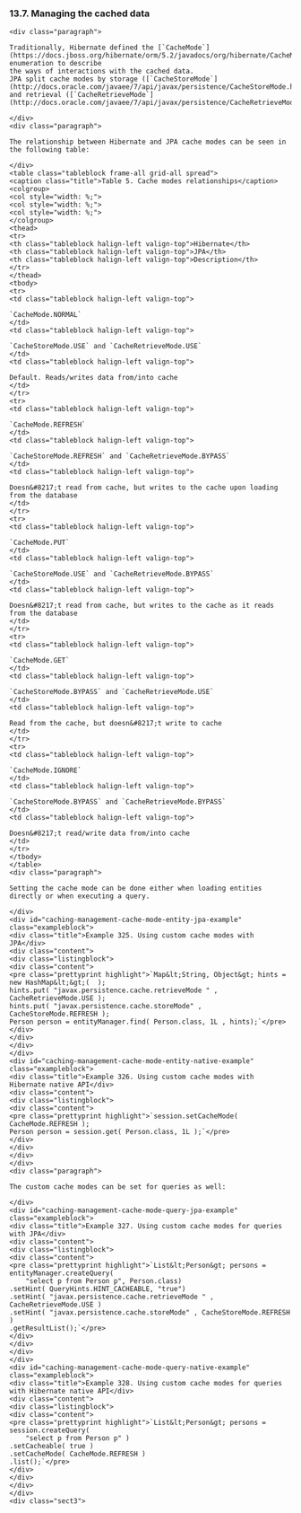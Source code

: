 ### 13.7. Managing the cached data

    <div class="paragraph">

    Traditionally, Hibernate defined the [`CacheMode`](https://docs.jboss.org/hibernate/orm/5.2/javadocs/org/hibernate/CacheMode.html) enumeration to describe
    the ways of interactions with the cached data.
    JPA split cache modes by storage ([`CacheStoreMode`](http://docs.oracle.com/javaee/7/api/javax/persistence/CacheStoreMode.html))
    and retrieval ([`CacheRetrieveMode`](http://docs.oracle.com/javaee/7/api/javax/persistence/CacheRetrieveMode.html)).

    </div>
    <div class="paragraph">

    The relationship between Hibernate and JPA cache modes can be seen in the following table:

    </div>
    <table class="tableblock frame-all grid-all spread">
    <caption class="title">Table 5. Cache modes relationships</caption>
    <colgroup>
    <col style="width: %;">
    <col style="width: %;">
    <col style="width: %;">
    </colgroup>
    <thead>
    <tr>
    <th class="tableblock halign-left valign-top">Hibernate</th>
    <th class="tableblock halign-left valign-top">JPA</th>
    <th class="tableblock halign-left valign-top">Description</th>
    </tr>
    </thead>
    <tbody>
    <tr>
    <td class="tableblock halign-left valign-top">

    `CacheMode.NORMAL`
    </td>
    <td class="tableblock halign-left valign-top">

    `CacheStoreMode.USE` and `CacheRetrieveMode.USE`
    </td>
    <td class="tableblock halign-left valign-top">

    Default. Reads/writes data from/into cache
    </td>
    </tr>
    <tr>
    <td class="tableblock halign-left valign-top">

    `CacheMode.REFRESH`
    </td>
    <td class="tableblock halign-left valign-top">

    `CacheStoreMode.REFRESH` and `CacheRetrieveMode.BYPASS`
    </td>
    <td class="tableblock halign-left valign-top">

    Doesn&#8217;t read from cache, but writes to the cache upon loading from the database
    </td>
    </tr>
    <tr>
    <td class="tableblock halign-left valign-top">

    `CacheMode.PUT`
    </td>
    <td class="tableblock halign-left valign-top">

    `CacheStoreMode.USE` and `CacheRetrieveMode.BYPASS`
    </td>
    <td class="tableblock halign-left valign-top">

    Doesn&#8217;t read from cache, but writes to the cache as it reads from the database
    </td>
    </tr>
    <tr>
    <td class="tableblock halign-left valign-top">

    `CacheMode.GET`
    </td>
    <td class="tableblock halign-left valign-top">

    `CacheStoreMode.BYPASS` and `CacheRetrieveMode.USE`
    </td>
    <td class="tableblock halign-left valign-top">

    Read from the cache, but doesn&#8217;t write to cache
    </td>
    </tr>
    <tr>
    <td class="tableblock halign-left valign-top">

    `CacheMode.IGNORE`
    </td>
    <td class="tableblock halign-left valign-top">

    `CacheStoreMode.BYPASS` and `CacheRetrieveMode.BYPASS`
    </td>
    <td class="tableblock halign-left valign-top">

    Doesn&#8217;t read/write data from/into cache
    </td>
    </tr>
    </tbody>
    </table>
    <div class="paragraph">

    Setting the cache mode can be done either when loading entities directly or when executing a query.

    </div>
    <div id="caching-management-cache-mode-entity-jpa-example" class="exampleblock">
    <div class="title">Example 325. Using custom cache modes with JPA</div>
    <div class="content">
    <div class="listingblock">
    <div class="content">
    <pre class="prettyprint highlight">`Map&lt;String, Object&gt; hints = new HashMap&lt;&gt;(  );
    hints.put( "javax.persistence.cache.retrieveMode " , CacheRetrieveMode.USE );
    hints.put( "javax.persistence.cache.storeMode" , CacheStoreMode.REFRESH );
    Person person = entityManager.find( Person.class, 1L , hints);`</pre>
    </div>
    </div>
    </div>
    </div>
    <div id="caching-management-cache-mode-entity-native-example" class="exampleblock">
    <div class="title">Example 326. Using custom cache modes with Hibernate native API</div>
    <div class="content">
    <div class="listingblock">
    <div class="content">
    <pre class="prettyprint highlight">`session.setCacheMode( CacheMode.REFRESH );
    Person person = session.get( Person.class, 1L );`</pre>
    </div>
    </div>
    </div>
    </div>
    <div class="paragraph">

    The custom cache modes can be set for queries as well:

    </div>
    <div id="caching-management-cache-mode-query-jpa-example" class="exampleblock">
    <div class="title">Example 327. Using custom cache modes for queries with JPA</div>
    <div class="content">
    <div class="listingblock">
    <div class="content">
    <pre class="prettyprint highlight">`List&lt;Person&gt; persons = entityManager.createQuery(
        "select p from Person p", Person.class)
    .setHint( QueryHints.HINT_CACHEABLE, "true")
    .setHint( "javax.persistence.cache.retrieveMode " , CacheRetrieveMode.USE )
    .setHint( "javax.persistence.cache.storeMode" , CacheStoreMode.REFRESH )
    .getResultList();`</pre>
    </div>
    </div>
    </div>
    </div>
    <div id="caching-management-cache-mode-query-native-example" class="exampleblock">
    <div class="title">Example 328. Using custom cache modes for queries with Hibernate native API</div>
    <div class="content">
    <div class="listingblock">
    <div class="content">
    <pre class="prettyprint highlight">`List&lt;Person&gt; persons = session.createQuery(
        "select p from Person p" )
    .setCacheable( true )
    .setCacheMode( CacheMode.REFRESH )
    .list();`</pre>
    </div>
    </div>
    </div>
    </div>
    <div class="sect3">